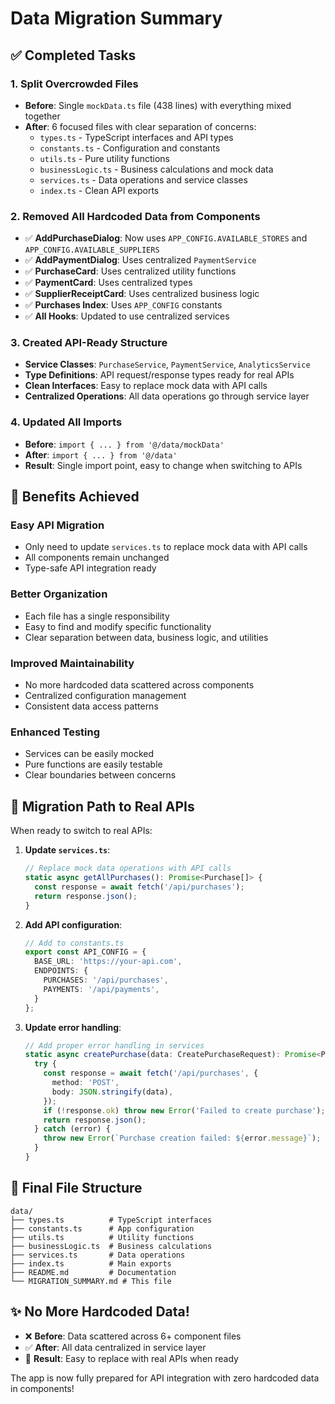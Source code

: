 # Data Migration Summary

## ✅ Completed Tasks

### 1. **Split Overcrowded Files**
- **Before**: Single `mockData.ts` file (438 lines) with everything mixed together
- **After**: 6 focused files with clear separation of concerns:
  - `types.ts` - TypeScript interfaces and API types
  - `constants.ts` - Configuration and constants
  - `utils.ts` - Pure utility functions
  - `businessLogic.ts` - Business calculations and mock data
  - `services.ts` - Data operations and service classes
  - `index.ts` - Clean API exports

### 2. **Removed All Hardcoded Data from Components**
- ✅ **AddPurchaseDialog**: Now uses `APP_CONFIG.AVAILABLE_STORES` and `APP_CONFIG.AVAILABLE_SUPPLIERS`
- ✅ **AddPaymentDialog**: Uses centralized `PaymentService`
- ✅ **PurchaseCard**: Uses centralized utility functions
- ✅ **PaymentCard**: Uses centralized types
- ✅ **SupplierReceiptCard**: Uses centralized business logic
- ✅ **Purchases Index**: Uses `APP_CONFIG` constants
- ✅ **All Hooks**: Updated to use centralized services

### 3. **Created API-Ready Structure**
- **Service Classes**: `PurchaseService`, `PaymentService`, `AnalyticsService`
- **Type Definitions**: API request/response types ready for real APIs
- **Clean Interfaces**: Easy to replace mock data with API calls
- **Centralized Operations**: All data operations go through service layer

### 4. **Updated All Imports**
- **Before**: `import { ... } from '@/data/mockData'`
- **After**: `import { ... } from '@/data'`
- **Result**: Single import point, easy to change when switching to APIs

## 🎯 Benefits Achieved

### **Easy API Migration**
- Only need to update `services.ts` to replace mock data with API calls
- All components remain unchanged
- Type-safe API integration ready

### **Better Organization**
- Each file has a single responsibility
- Easy to find and modify specific functionality
- Clear separation between data, business logic, and utilities

### **Improved Maintainability**
- No more hardcoded data scattered across components
- Centralized configuration management
- Consistent data access patterns

### **Enhanced Testing**
- Services can be easily mocked
- Pure functions are easily testable
- Clear boundaries between concerns

## 🔄 Migration Path to Real APIs

When ready to switch to real APIs:

1. **Update `services.ts`**:
   ```typescript
   // Replace mock data operations with API calls
   static async getAllPurchases(): Promise<Purchase[]> {
     const response = await fetch('/api/purchases');
     return response.json();
   }
   ```

2. **Add API configuration**:
   ```typescript
   // Add to constants.ts
   export const API_CONFIG = {
     BASE_URL: 'https://your-api.com',
     ENDPOINTS: {
       PURCHASES: '/api/purchases',
       PAYMENTS: '/api/payments',
     }
   };
   ```

3. **Update error handling**:
   ```typescript
   // Add proper error handling in services
   static async createPurchase(data: CreatePurchaseRequest): Promise<Purchase> {
     try {
       const response = await fetch('/api/purchases', {
         method: 'POST',
         body: JSON.stringify(data),
       });
       if (!response.ok) throw new Error('Failed to create purchase');
       return response.json();
     } catch (error) {
       throw new Error(`Purchase creation failed: ${error.message}`);
     }
   }
   ```

## 📁 Final File Structure

```
data/
├── types.ts          # TypeScript interfaces
├── constants.ts      # App configuration
├── utils.ts          # Utility functions
├── businessLogic.ts  # Business calculations
├── services.ts       # Data operations
├── index.ts          # Main exports
├── README.md         # Documentation
└── MIGRATION_SUMMARY.md # This file
```

## ✨ No More Hardcoded Data!

- ❌ **Before**: Data scattered across 6+ component files
- ✅ **After**: All data centralized in service layer
- 🎯 **Result**: Easy to replace with real APIs when ready

The app is now fully prepared for API integration with zero hardcoded data in components!
